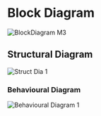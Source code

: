 # Block Diagram
 ![BlockDiagram M3](https://user-images.githubusercontent.com/98869615/157814302-07deb3cb-0649-4fbc-b171-5c5ae3d49798.jpg)
## Structural Diagram
 ![Struct Dia 1](https://user-images.githubusercontent.com/98869615/157814164-c6e79809-2e06-4341-84a7-e74b51b0bde6.jpg)
### Behavioural Diagram
 ![Behavioural Diagram 1](https://user-images.githubusercontent.com/98869615/157814131-3caf6d12-15ef-4e52-b662-84d52b966887.jpg)
